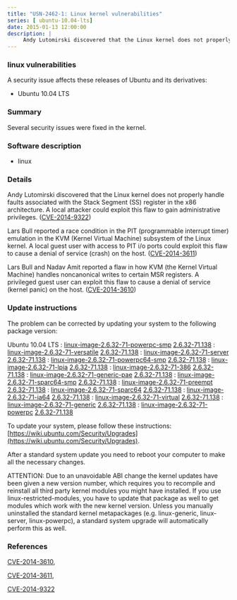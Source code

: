 ```yaml
---
title: "USN-2462-1: Linux kernel vulnerabilities"
series: [ ubuntu-10.04-lts]
date: 2015-01-13 12:00:00
description: |
     Andy Lutomirski discovered that the Linux kernel does not properly handle faults associated with the Stack Segment (SS) register in the x86 architecture. A local attacker could exploit this flaw to gain administrative privileges. ([CVE-2014-9322](http://people.ubuntu.com/~ubuntu-security/cve/CVE-2014-9322))
--- 
```

 
### linux vulnerabilities

A security issue affects these releases of Ubuntu and its derivatives:

* Ubuntu 10.04 LTS

### Summary

Several security issues were fixed in the kernel. 

### Software description

* linux 

### Details

 Andy Lutomirski discovered that the Linux kernel does not properly handle faults associated with the Stack Segment (SS) register in the x86 architecture. A local attacker could exploit this flaw to gain administrative privileges. ([CVE-2014-9322](http://people.ubuntu.com/~ubuntu-security/cve/CVE-2014-9322))

Lars Bull reported a race condition in the PIT (programmable interrupt timer) emulation in the KVM (Kernel Virtual Machine) subsystem of the Linux kernel. A local guest user with access to PIT i/o ports could exploit this flaw to cause a denial of service (crash) on the host. ([CVE-2014-3611](http://people.ubuntu.com/~ubuntu-security/cve/CVE-2014-3611))

Lars Bull and Nadav Amit reported a flaw in how KVM (the Kernel Virtual Machine) handles noncanonical writes to certain MSR registers. A privileged guest user can exploit this flaw to cause a denial of service (kernel panic) on the host. ([CVE-2014-3610](http://people.ubuntu.com/~ubuntu-security/cve/CVE-2014-3610)) 

### Update instructions

The problem can be corrected by updating your system to the following package version:

Ubuntu 10.04 LTS
 : [linux-image-2.6.32-71-powerpc-smp](https://launchpad.net/ubuntu/+source/linux) <span> [2.6.32-71.138](https://launchpad.net/ubuntu/+source/linux/2.6.32-71.138) </span> 
 : [linux-image-2.6.32-71-versatile](https://launchpad.net/ubuntu/+source/linux) <span> [2.6.32-71.138](https://launchpad.net/ubuntu/+source/linux/2.6.32-71.138) </span> 
 : [linux-image-2.6.32-71-server](https://launchpad.net/ubuntu/+source/linux) <span> [2.6.32-71.138](https://launchpad.net/ubuntu/+source/linux/2.6.32-71.138) </span> 
 : [linux-image-2.6.32-71-powerpc64-smp](https://launchpad.net/ubuntu/+source/linux) <span> [2.6.32-71.138](https://launchpad.net/ubuntu/+source/linux/2.6.32-71.138) </span> 
 : [linux-image-2.6.32-71-lpia](https://launchpad.net/ubuntu/+source/linux) <span> [2.6.32-71.138](https://launchpad.net/ubuntu/+source/linux/2.6.32-71.138) </span> 
 : [linux-image-2.6.32-71-386](https://launchpad.net/ubuntu/+source/linux) <span> [2.6.32-71.138](https://launchpad.net/ubuntu/+source/linux/2.6.32-71.138) </span> 
 : [linux-image-2.6.32-71-generic-pae](https://launchpad.net/ubuntu/+source/linux) <span> [2.6.32-71.138](https://launchpad.net/ubuntu/+source/linux/2.6.32-71.138) </span> 
 : [linux-image-2.6.32-71-sparc64-smp](https://launchpad.net/ubuntu/+source/linux) <span> [2.6.32-71.138](https://launchpad.net/ubuntu/+source/linux/2.6.32-71.138) </span> 
 : [linux-image-2.6.32-71-preempt](https://launchpad.net/ubuntu/+source/linux) <span> [2.6.32-71.138](https://launchpad.net/ubuntu/+source/linux/2.6.32-71.138) </span> 
 : [linux-image-2.6.32-71-sparc64](https://launchpad.net/ubuntu/+source/linux) <span> [2.6.32-71.138](https://launchpad.net/ubuntu/+source/linux/2.6.32-71.138) </span> 
 : [linux-image-2.6.32-71-ia64](https://launchpad.net/ubuntu/+source/linux) <span> [2.6.32-71.138](https://launchpad.net/ubuntu/+source/linux/2.6.32-71.138) </span> 
 : [linux-image-2.6.32-71-virtual](https://launchpad.net/ubuntu/+source/linux) <span> [2.6.32-71.138](https://launchpad.net/ubuntu/+source/linux/2.6.32-71.138) </span> 
 : [linux-image-2.6.32-71-generic](https://launchpad.net/ubuntu/+source/linux) <span> [2.6.32-71.138](https://launchpad.net/ubuntu/+source/linux/2.6.32-71.138) </span> 
 : [linux-image-2.6.32-71-powerpc](https://launchpad.net/ubuntu/+source/linux) <span> [2.6.32-71.138](https://launchpad.net/ubuntu/+source/linux/2.6.32-71.138) </span> 

To update your system, please follow these instructions: [https://wiki.ubuntu.com/Security/Upgrades](https://wiki.ubuntu.com/Security/Upgrades).

After a standard system update you need to reboot your computer to make all the necessary changes.

ATTENTION: Due to an unavoidable ABI change the kernel updates have been given a new version number, which requires you to recompile and reinstall all third party kernel modules you might have installed. If you use linux-restricted-modules, you have to update that package as well to get modules which work with the new kernel version. Unless you manually uninstalled the standard kernel metapackages (e.g. linux-generic, linux-server, linux-powerpc), a standard system upgrade will automatically perform this as well. 

### References

 [CVE-2014-3610](http://people.ubuntu.com/~ubuntu-security/cve/CVE-2014-3610), 

 [CVE-2014-3611](http://people.ubuntu.com/~ubuntu-security/cve/CVE-2014-3611), 

 [CVE-2014-9322](http://people.ubuntu.com/~ubuntu-security/cve/CVE-2014-9322)
 
